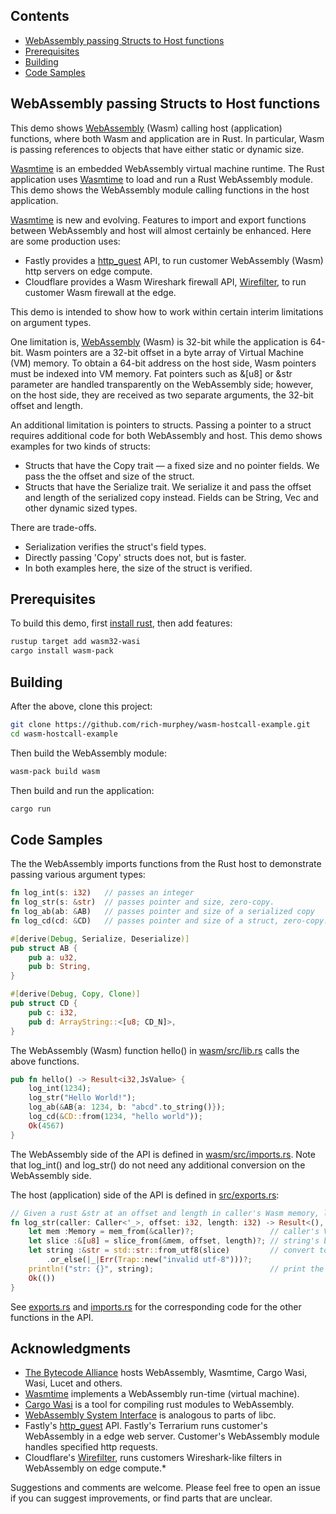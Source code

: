 ## Contents
* [WebAssembly passing Structs to Host functions](#webassembly-passing-structs-to-host-functions)
* [Prerequisites](#prerequisites)
* [Building](#building)
* [Code Samples](#code-samples)
      
## WebAssembly passing Structs to Host functions

This demo shows [WebAssembly] (Wasm) calling host (application)
functions, where both Wasm and application are in Rust.  In
particular, Wasm is passing references to objects that have either
static or dynamic size.

[Wasmtime] is an embedded WebAssembly virtual machine runtime.  The
Rust application uses [Wasmtime] to load and run a Rust WebAssembly
module. This demo shows the WebAssembly module calling functions in
the host application.

[Wasmtime] is new and evolving. Features to import and export
functions between WebAssembly and host will almost certainly be
enhanced. Here are some production uses:

* Fastly provides a [http_guest] API, to run
customer WebAssembly (Wasm) http servers on edge compute.
* Cloudflare provides a Wasm Wireshark firewall API, [Wirefilter], to
run customer Wasm firewall at the edge.

This demo is intended to show how to work within certain interim
limitations on argument types.

One limitation is, [WebAssembly] (Wasm) is 32-bit while the
application is 64-bit. Wasm pointers are a 32-bit offset in a byte
array of Virtual Machine (VM) memory. To obtain a 64-bit address on
the host side, Wasm pointers must be indexed into VM memory. Fat
pointers such as &[u8] or &str parameter are handled transparently on
the WebAssembly side; however, on the host side, they are received as
two separate arguments, the 32-bit offset and length.

An additional limitation is pointers to structs.  Passing a pointer to
a struct requires additional code for both WebAssembly and host. This
demo shows examples for two kinds of structs:
* Structs that have the Copy trait &mdash; a fixed size and no
  pointer fields. We pass the the offset and size of the struct.
* Structs that have the Serialize trait. We
  serialize it and pass the offset and length of the serialized copy
  instead. Fields can be String, Vec and other dynamic sized types.

There are trade-offs. 
* Serialization verifies the struct's field types.
* Directly passing 'Copy' structs does not, but is faster.
* In both examples here, the size of the struct is verified.

## Prerequisites

To build this demo, first 
[install rust](https://www.rust-lang.org/tools/install), then add features:

```sh
rustup target add wasm32-wasi
cargo install wasm-pack
```

## Building
After the above, clone this project:
```sh
git clone https://github.com/rich-murphey/wasm-hostcall-example.git
cd wasm-hostcall-example
```
Then build the WebAssembly module:
```sh
wasm-pack build wasm
```
Then build and run the application:
```sh
cargo run
```
## Code Samples

The the WebAssembly imports functions from the Rust host to demonstrate
passing various argument types:
```rust
fn log_int(s: i32)   // passes an integer
fn log_str(s: &str)  // passes pointer and size, zero-copy.
fn log_ab(ab: &AB)   // passes pointer and size of a serialized copy
fn log_cd(cd: &CD)   // passes pointer and size of a struct, zero-copy.

#[derive(Debug, Serialize, Deserialize)]
pub struct AB {
    pub a: u32,
    pub b: String,
}

#[derive(Debug, Copy, Clone)]
pub struct CD {
    pub c: i32,
    pub d: ArrayString::<[u8; CD_N]>,
}
```

The WebAssembly (Wasm) function hello() in [wasm/src/lib.rs](wasm/src/lib.rs) calls the above functions.
```rust
pub fn hello() -> Result<i32,JsValue> {
    log_int(1234);
    log_str("Hello World!");
    log_ab(&AB{a: 1234, b: "abcd".to_string()});
    log_cd(&CD::from(1234, "hello world"));
    Ok(4567)
}
```

The WebAssembly side of the API is defined in
[wasm/src/imports.rs](wasm/src/imports.rs).  Note that log_int() and
log_str() do not need any additional conversion on the WebAssembly side.


The host (application) side of the API is defined in [src/exports.rs](src/exports.rs):
```rust
// Given a rust &str at an offset and length in caller's Wasm memory, log it to stdout.
fn log_str(caller: Caller<'_>, offset: i32, length: i32) -> Result<(), Trap> {
    let mem :Memory = mem_from(&caller)?;                 // caller's VM memory
    let slice :&[u8] = slice_from(&mem, offset, length)?; // string's byte slice
    let string :&str = std::str::from_utf8(slice)         // convert to utf-8
        .or_else(|_|Err(Trap::new("invalid utf-8")))?;
    println!("str: {}", string);                          // print the string
    Ok(())
}
```

See [exports.rs](src/exports.rs) and [imports.rs](wasm/src/imports.rs)
for the corresponding code for the other functions in the API.

## Acknowledgments
* [The Bytecode Alliance](https://bytecodealliance.org) hosts
  WebAssembly, Wasmtime, Cargo Wasi, Wasi, Lucet and others.
* [Wasmtime](https://github.com/bytecodealliance/wasmtime) implements a
  WebAssembly run-time (virtual machine).
* [Cargo Wasi](https://github.com/bytecodealliance/cargo-wasi) is a
  tool for compiling rust modules to WebAssembly.
* [WebAssembly System
  Interface](https://github.com/bytecodealliance/wasi) is analogous to
  parts of libc.
* Fastly's
  [http_guest](https://wasm.fastlylabs.com/docs/rust/http_guest/hostcalls/index.html)
  API.  Fastly's Terrarium runs customer's WebAssembly in a edge web
  server. Customer's WebAssembly module handles specified http requests.
* Cloudflare's [Wirefilter](https://github.com/cloudflare/wirefilter), 
  runs customers Wireshark-like filters in WebAssembly on edge compute.* 

Suggestions and comments are welcome. Please feel free to open an
issue if you can suggest improvements, or find parts that are unclear.

[WebAssembly]: https://webassembly.org
[Wasmtime]: https://github.com/bytecodealliance/wasmtime
[RLBox]: https://plsyssec.github.io/rlbox_sandboxing_api/sphinx/
[wasm-bindgen]: https://github.com/rustwasm/wasm-bindgen
[http_guest]: https://wasm.fastlylabs.com/docs/rust/http_guest/hostcalls/index.html
[Wirefilter]: https://github.com/cloudflare/wirefilter

